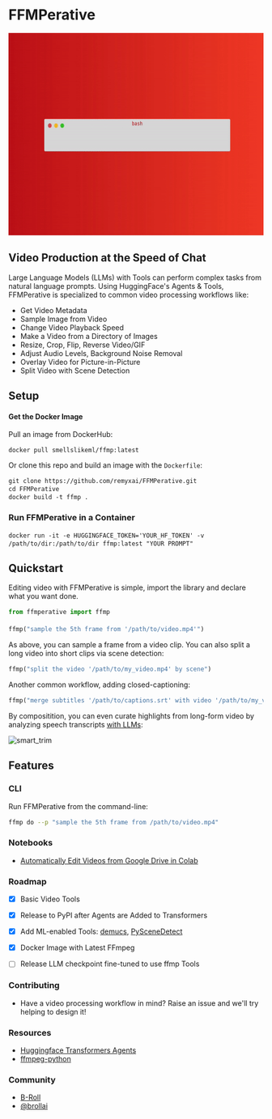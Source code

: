 # FFMPerative
<p align="center">
  <img src="https://github.com/remyxai/FFMPerative/blob/main/assets/ffmperative.gif" height=400px>
</p>

## Video Production at the Speed of Chat

Large Language Models (LLMs) with Tools can perform complex tasks from natural language prompts. Using HuggingFace's Agents & Tools, FFMPerative is specialized to common video processing workflows like:

* Get Video Metadata
* Sample Image from Video
* Change Video Playback Speed
* Make a Video from a Directory of Images 
* Resize, Crop, Flip, Reverse Video/GIF
* Adjust Audio Levels, Background Noise Removal
* Overlay Video for Picture-in-Picture
* Split Video with Scene Detection

## Setup 

#### Get the Docker Image
Pull an image from DockerHub:
```
docker pull smellslikeml/ffmp:latest
```

Or clone this repo and build an image with the `Dockerfile`:
```
git clone https://github.com/remyxai/FFMPerative.git
cd FFMPerative
docker build -t ffmp .
```

### Run FFMPerative in a Container
```
docker run -it -e HUGGINGFACE_TOKEN='YOUR_HF_TOKEN' -v /path/to/dir:/path/to/dir ffmp:latest "YOUR PROMPT"
```

## Quickstart

Editing video with FFMPerative is simple, import the library and declare what you want done.

```python
from ffmperative import ffmp

ffmp("sample the 5th frame from '/path/to/video.mp4'")
```

As above, you can sample a frame from a video clip. You can also split a long video into short clips via scene detection:

```python
ffmp("split the video '/path/to/my_video.mp4' by scene")
```

Another common workflow, adding closed-captioning:

```python
ffmp("merge subtitles '/path/to/captions.srt' with video '/path/to/my_video.mp4' calling it '/path/to/my_video_captioned.mp4'")
```

By compositition, you can even curate highlights from long-form video by analyzing speech transcripts [with LLMs](https://blog.remyx.ai/posts/data-processing-agents/):

![smart_trim](https://blog.remyx.ai/img/ffmperative-auto-edit-pipeline.png#center)

## Features

### CLI
Run FFMPerative from the command-line:
```bash
ffmp do --p "sample the 5th frame from /path/to/video.mp4"
```

### Notebooks

* [Automatically Edit Videos from Google Drive in Colab](https://colab.research.google.com/drive/149byzCNd17dAehVuWXkiFQ2mVe_icLCa?usp=sharing)

### Roadmap

- [x] Basic Video Tools
- [x] Release to PyPI after Agents are Added to Transformers
- [x] Add ML-enabled Tools: [demucs](https://github.com/facebookresearch/demucs), [PySceneDetect](https://github.com/Breakthrough/PySceneDetect) 
- [x] Docker Image with Latest FFmpeg
- [ ] Release LLM checkpoint fine-tuned to use ffmp Tools


### Contributing

* Have a video processing workflow in mind? Raise an issue and we'll try helping to design it!

### Resources
* [Huggingface Transformers Agents](https://huggingface.co/docs/transformers/transformers_agents)
* [ffmpeg-python](https://github.com/kkroening/ffmpeg-python/)

### Community

* [B-Roll](https://b-roll.ai/)
* [@brollai](https://twitter.com/brollai)
